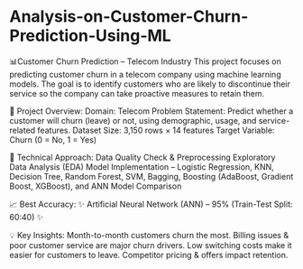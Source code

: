 # Analysis-on-Customer-Churn-Prediction-Using-ML


📊Customer Churn Prediction – Telecom Industry
This project focuses on predicting customer churn in a telecom company using machine learning models. The goal is to identify customers who are likely to discontinue their service so the company can take proactive measures to retain them.

📌 Project Overview:
Domain: Telecom
Problem Statement: Predict whether a customer will churn (leave) or not, using demographic, usage, and service-related features.
Dataset Size: 3,150 rows × 14 features
Target Variable: Churn (0 = No, 1 = Yes)

🔬 Technical Approach:
Data Quality Check & Preprocessing
Exploratory Data Analysis (EDA)
Model Implementation – Logistic Regression, KNN, Decision Tree, Random Forest, SVM, Bagging, Boosting (AdaBoost, Gradient Boost, XGBoost), and ANN
Model Comparison

📈 Best Accuracy:
✨ Artificial Neural Network (ANN) – 95% (Train-Test Split: 60:40) ✨

💡 Key Insights:
Month-to-month customers churn the most.
Billing issues & poor customer service are major churn drivers.
Low switching costs make it easier for customers to leave.
Competitor pricing & offers impact retention.

